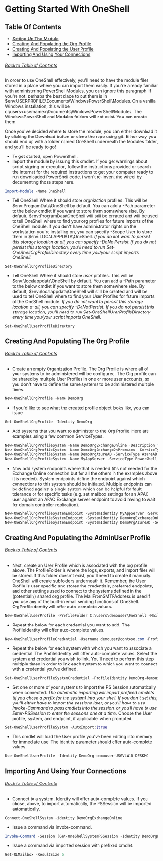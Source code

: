 # Getting Started With OneShell

## <a name="TOC"></a>Table Of Contents

- [Setting Up The Module](#SettingUp)
- [Creating And Populating the Org Profile](#CreatingOrgProfile)
- [Creating And Populating the User Profile](#CreatingUserProfile)
- [Importing And Using Your Connections](#ImportingAndUsing)

###### [Back to Table of Contents](#TOC)

In order to use OneShell effectively, you'll need to have the module files stored in a place where you can import them easily. If you're already familiar with administering PowerShell Modules, you can ignore this paragraph. If you're not, perhaps the best place to put them is in $env:USERPROFILE\Documents\WindowsPowerShell\Modules. On a vanilla Windows installation, this will be c:\users\<username>\Documents\WindowsPowerShell\Modules. The WindowsPowerShell and Modules folders will not exist. You can create them.

Once you've decided where to store the module, you can either download it by clicking the Download button or clone the repo using git. Either way, you should end up with a folder named OneShell underneath the Modules folder, and you'll be ready to go!

- To get started, open PowerShell.
- Import the module by issuing this cmdlet. If you get warnings about script signing or execution, follow the instructions provided or search the internet for the required instructions to get your computer ready to run downloaded PowerShell code. I won't re-invent the wheel by documenting those steps here.
```PowerShell
Import-Module -Name OneShell
```
- Tell OneShell Where it should store _orgnization_ profiles. This will be $env:ProgramData\OneShell by default. You can add a -Path parameter to the below cmdlet if you want to store them somewhere else. By default, $env:ProgramData\OneShell will still be created and will be used to tell OneShell where to find your org profiles for future imports of the OneShell module. If you don't have administrator rights on the workstation you're installing on, you can specify -Scope User to store them in $env:LOCALAPPDATA\OneShell. _If you do not want to persist this storage location at all, you can specify -DoNotPersist. If you do not persist this storage location, you'll need to run Set-OneShellOrgProfileDirectory every time you/your script imports OneShell._
```PowerShell
Set-OneShellOrgProfileDirectory
```
- Tell OneShell Where it should store _user_ profiles. This will be $env:\localappdata\OneShell by default. You can add a -Path parameter to the below cmdlet if you want to store them somewhere else. By default, $env:\localappdata\OneShell will still be created and will be used to tell OneShell where to find your User Profiles for future imports of the OneShell module. _If you do not want to persist this storage location at all, you can specify -DoNotPersist. If you do not persist this storage location, you'll need to run Set-OneShellUserProfileDirectory every time you/your script imports OneShell._
```PowerShell
Set-OneShellUserProfileDirectory
```
## <a name="CreatingOrgProfile"></a>Creating And Populating The Org Profile
###### [Back to Table of Contents](#TOC)
- Create an empty Organization Profile. The Org Profile is where all of your systems to be administered will be configured. The Org profile can be shared by multiple User Profiles in one or more user accounts, so you don't have to define the same systems to be administered multiple times.
```PowerShell
New-OneShellOrgProfile -Name DemoOrg
```
- If you'd like to see what the created profile object looks like, you can issue
```PowerShell
Get-OneShellOrgProfile -Identity DemoOrg
```
- Add systems that you want to administer to the Org Profile. Here are examples using a few common ServiceTypes.
```PowerShell
New-OneShellOrgProfileSystem -Name DemoOrgExchangeOnline -Description "DemoOrg's Exchange Online Tenant" -ServiceType ExchangeOnline -CommandPrefix OL -ProfileIdentity DemoOrg
New-OneShellOrgProfileSystem -Name DemoOrgExchangeOnPremises -ServiceType ExchangeOnPremises -CommandPrefix OP -ProfileIdentity DemoOrg
New-OneShellOrgProfileSystem -Name DemoOrgAzureAD -ServiceType AzureAD -ProfileIdentity DemoOrg -TenantSubDomain DemoOrg
New-OneShellOrgProfileSystem -Name MyAppServer -ServiceType PowerShell -SessionManagementGroups AppServers -ProfileIdentity DemoOrg
```
- Now add system endpoints where that is needed (it's not needed for the Exchange Online connection but for all the others in the examples above it is needed). System endpoints define the endpoint against which connections to this system should be initiated. Multiple endpoints can be defined against a single system which can be helpful for fault tolerance or for specific tasks (e.g. set mailbox settings for an APAC user against an APAC Exchange server endpoint to avoid having to wait for domain controller replication).
```PowerShell
New-OneShellOrgProfileSystemEndpoint -SystemIdentity MyAppServer -ServiceType PowerShell -AddressType FQDN -Address appserver.contoso.com -ProfileIdentity DemoOrg
New-OneShellOrgProfileSystemEndpoint -SystemIdentity DemoOrgExchangeOnPremises -ServiceType ExchangeOnPremises -ProfileIdentity DemoOrg -AddressType FQDN -Address usgvlve1401.contoso.com
New-OneShellOrgProfileSystemEndpoint -SystemIdentity DemoOrgAzureAD -ServiceType AzureAD -AddressType FQDN -Address localhost -ProfileIdentity DemoOrg
```
## <a name="CreatingUserProfile"></a>Creating And Populating the AdminUser Profile
###### [Back to Table of Contents](#TOC)
- Next, create an User Profile which is associated with the org profile above. The ProfileFolder is where the logs, exports, and import files will be stored. If this folder doesn't exist, you'll need to create it manually. OneShell will create subfolders underneath it. Remember, the User Profile is user specific and stores the credentials, preferred endpoints, and other settings used to connect to the systems defined in the (potentially) shared org profile. The MailFromSMTPAddress is used if you use any of the built-in email sending functions of OneShell. OrgProfileIdentity will offer auto-complete values.
```PowerShell
New-OneShellUserProfile -ProfileFolder C:\Users\demouser\OneShell -MailFromSMTPAddress demouser@contoso.com -OneShellOrgProfileidentity DemoOrg
```
- Repeat the below for each credential you want to add. The ProfileIdentity will offer auto-complete values.
```PowerShell
New-OneShellUserProfileCredential -Username demouser@contoso.com -ProfileIdentity DemoOrg-demouser-USGVLW10DESKDU
```
- Repeat the below for each system with which you want to associate a credential. The ProfileIdentity will offer auto-complete values. Select the system and credential you wish to link. You'll need to perform this step multiple times in order to link each system to which you want to connect with a credential you've defined.
```PowerShell
Set-OneShellUserProfileSystemCredential -ProfileIdentity DemoOrg-demouser-USGVLW10DESKDU
```
- Set one or more of your systems to import the PS Session automatically when connected. _The automatic importing will import prefixed cmdlets (if you chose a prefix for the system) into your shell. If you don't set this, you'll either have to import the sessions later, or you'll have to use Invoke-Command to pass cmdlets into the session, or you'll have to use Enter-PSSession to enter the sessions one at a time._ Choose the User profile, system, and endpoint, if applicable, when prompted.
```PowerShell
Set-OneShellUserProfileSystem -AutoImport:$true
```
- This cmdlet will load the User profile you've been editing into memory for immediate use. The identity parameter should offer auto-complete values.
```PowerShell
Use-OneShellUserProfile -Identity DemoOrg-demouser-USGVLW10-DESKMC
```
## <a name="ImportingAndUsing"></a>Importing And Using Your Connections
###### [Back to Table of Contents](#TOC)
- Connect to a system. Identity will offer auto-complete values. If you chose, above, to import automatically, the PSSession will be imported automatically.
```PowerShell
Connect-OneShellSystem -identity DemoOrgExchangeOnline
```
- Issue a command via invoke-command.
```PowerShell
Invoke-Command -Session (Get-OneShellSystemPSSession -Identity DemoOrgExchangeOnline) -ScriptBlock {Get-Mailbox -ResultSize 5}
```
- Issue a command via imported session with prefixed cmdlet.
```PowerShell
Get-OLMailbox -ResultSize 5
```
